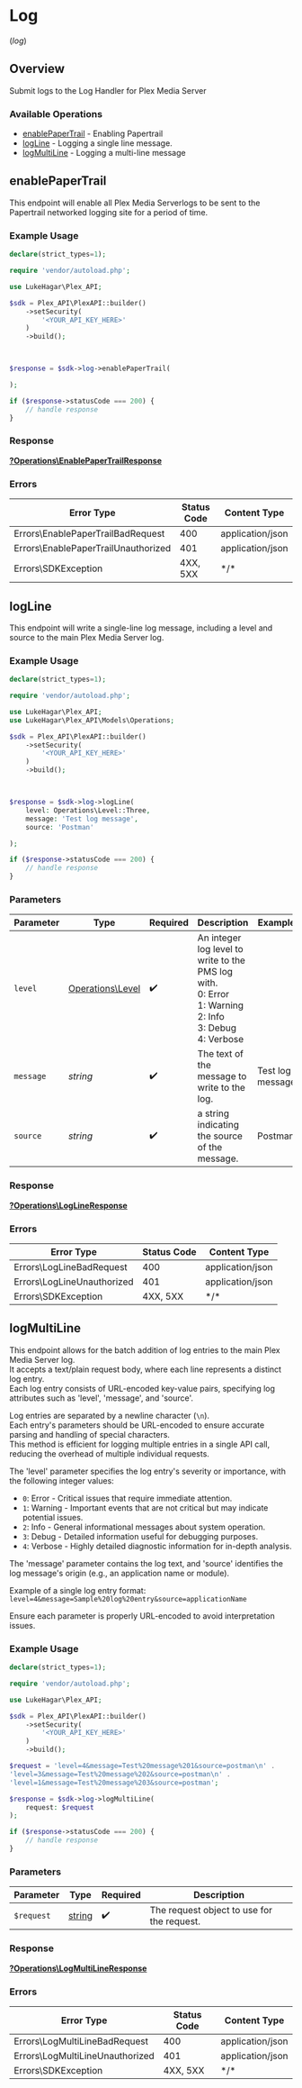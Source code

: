 # Log
(*log*)

## Overview

Submit logs to the Log Handler for Plex Media Server


### Available Operations

* [enablePaperTrail](#enablepapertrail) - Enabling Papertrail
* [logLine](#logline) - Logging a single line message.
* [logMultiLine](#logmultiline) - Logging a multi-line message

## enablePaperTrail

This endpoint will enable all Plex Media Serverlogs to be sent to the Papertrail networked logging site for a period of time.


### Example Usage

```php
declare(strict_types=1);

require 'vendor/autoload.php';

use LukeHagar\Plex_API;

$sdk = Plex_API\PlexAPI::builder()
    ->setSecurity(
        '<YOUR_API_KEY_HERE>'
    )
    ->build();



$response = $sdk->log->enablePaperTrail(

);

if ($response->statusCode === 200) {
    // handle response
}
```

### Response

**[?Operations\EnablePaperTrailResponse](../../Models/Operations/EnablePaperTrailResponse.md)**

### Errors

| Error Type                          | Status Code                         | Content Type                        |
| ----------------------------------- | ----------------------------------- | ----------------------------------- |
| Errors\EnablePaperTrailBadRequest   | 400                                 | application/json                    |
| Errors\EnablePaperTrailUnauthorized | 401                                 | application/json                    |
| Errors\SDKException                 | 4XX, 5XX                            | \*/\*                               |

## logLine

This endpoint will write a single-line log message, including a level and source to the main Plex Media Server log.


### Example Usage

```php
declare(strict_types=1);

require 'vendor/autoload.php';

use LukeHagar\Plex_API;
use LukeHagar\Plex_API\Models\Operations;

$sdk = Plex_API\PlexAPI::builder()
    ->setSecurity(
        '<YOUR_API_KEY_HERE>'
    )
    ->build();



$response = $sdk->log->logLine(
    level: Operations\Level::Three,
    message: 'Test log message',
    source: 'Postman'

);

if ($response->statusCode === 200) {
    // handle response
}
```

### Parameters

| Parameter                                                                                                     | Type                                                                                                          | Required                                                                                                      | Description                                                                                                   | Example                                                                                                       |
| ------------------------------------------------------------------------------------------------------------- | ------------------------------------------------------------------------------------------------------------- | ------------------------------------------------------------------------------------------------------------- | ------------------------------------------------------------------------------------------------------------- | ------------------------------------------------------------------------------------------------------------- |
| `level`                                                                                                       | [Operations\Level](../../Models/Operations/Level.md)                                                          | :heavy_check_mark:                                                                                            | An integer log level to write to the PMS log with.  <br/>0: Error  <br/>1: Warning  <br/>2: Info  <br/>3: Debug  <br/>4: Verbose<br/> |                                                                                                               |
| `message`                                                                                                     | *string*                                                                                                      | :heavy_check_mark:                                                                                            | The text of the message to write to the log.                                                                  | Test log message                                                                                              |
| `source`                                                                                                      | *string*                                                                                                      | :heavy_check_mark:                                                                                            | a string indicating the source of the message.                                                                | Postman                                                                                                       |

### Response

**[?Operations\LogLineResponse](../../Models/Operations/LogLineResponse.md)**

### Errors

| Error Type                 | Status Code                | Content Type               |
| -------------------------- | -------------------------- | -------------------------- |
| Errors\LogLineBadRequest   | 400                        | application/json           |
| Errors\LogLineUnauthorized | 401                        | application/json           |
| Errors\SDKException        | 4XX, 5XX                   | \*/\*                      |

## logMultiLine

This endpoint allows for the batch addition of log entries to the main Plex Media Server log.  
It accepts a text/plain request body, where each line represents a distinct log entry.  
Each log entry consists of URL-encoded key-value pairs, specifying log attributes such as 'level', 'message', and 'source'.  

Log entries are separated by a newline character (`\n`).  
Each entry's parameters should be URL-encoded to ensure accurate parsing and handling of special characters.  
This method is efficient for logging multiple entries in a single API call, reducing the overhead of multiple individual requests.  

The 'level' parameter specifies the log entry's severity or importance, with the following integer values:
- `0`: Error - Critical issues that require immediate attention.
- `1`: Warning - Important events that are not critical but may indicate potential issues.
- `2`: Info - General informational messages about system operation.
- `3`: Debug - Detailed information useful for debugging purposes.
- `4`: Verbose - Highly detailed diagnostic information for in-depth analysis.

The 'message' parameter contains the log text, and 'source' identifies the log message's origin (e.g., an application name or module).

Example of a single log entry format:
`level=4&message=Sample%20log%20entry&source=applicationName`

Ensure each parameter is properly URL-encoded to avoid interpretation issues.


### Example Usage

```php
declare(strict_types=1);

require 'vendor/autoload.php';

use LukeHagar\Plex_API;

$sdk = Plex_API\PlexAPI::builder()
    ->setSecurity(
        '<YOUR_API_KEY_HERE>'
    )
    ->build();

$request = 'level=4&message=Test%20message%201&source=postman\n' .
'level=3&message=Test%20message%202&source=postman\n' .
'level=1&message=Test%20message%203&source=postman';

$response = $sdk->log->logMultiLine(
    request: $request
);

if ($response->statusCode === 200) {
    // handle response
}
```

### Parameters

| Parameter                                  | Type                                       | Required                                   | Description                                |
| ------------------------------------------ | ------------------------------------------ | ------------------------------------------ | ------------------------------------------ |
| `$request`                                 | [string](../../.md)                        | :heavy_check_mark:                         | The request object to use for the request. |

### Response

**[?Operations\LogMultiLineResponse](../../Models/Operations/LogMultiLineResponse.md)**

### Errors

| Error Type                      | Status Code                     | Content Type                    |
| ------------------------------- | ------------------------------- | ------------------------------- |
| Errors\LogMultiLineBadRequest   | 400                             | application/json                |
| Errors\LogMultiLineUnauthorized | 401                             | application/json                |
| Errors\SDKException             | 4XX, 5XX                        | \*/\*                           |